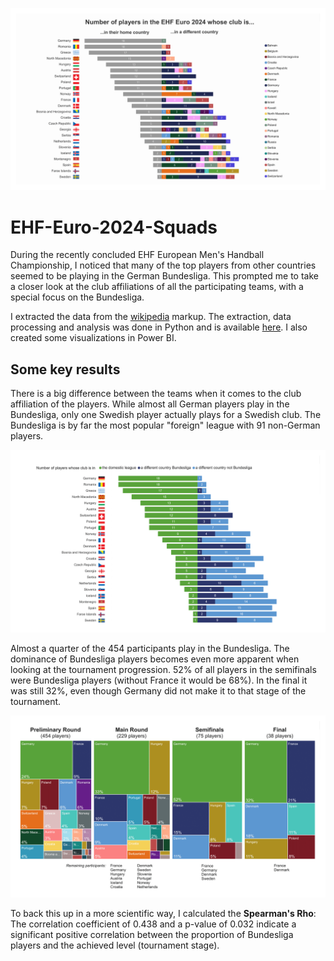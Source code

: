 ![Visualization](Visualizations/Split_Countries_additional.png)

# EHF-Euro-2024-Squads

During the recently concluded EHF European Men's Handball Championship, I noticed that many of the top players from other countries seemed to be playing in the German Bundesliga. This prompted me to take a closer look at the club affiliations of all the participating teams, with a special focus on the Bundesliga.

I extracted the data from the [wikipedia](https://en.wikipedia.org/wiki/2024_European_Men%27s_Handball_Championship_squads) markup. The extraction, data processing and analysis was done in Python and is available [here](Euro_2024_Squads.ipynb). I also created some visualizations in Power BI.


## Some key results
There is a big difference between the teams when it comes to the club affiliation of the players. While almost all German players play in the Bundesliga, only one Swedish player actually plays for a Swedish club. The Bundesliga is by far the most popular "foreign" league with 91 non-German players.

![Visualization](Visualizations/Split_Countries.png)

Almost a quarter of the 454 participants play in the Bundesliga. The dominance of Bundesliga players becomes even more apparent when looking at the tournament progression.  52% of all players in the semifinals were Bundesliga players (without France it would be 68%). In the final it was still 32%, even though Germany did not make it to that stage of the tournament.

![Visualization](Visualizations/Tournament_Stages.png)

To back this up in a more scientific way, I calculated the **Spearman's Rho**: The correlation coefficient of 0.438 and a p-value of 0.032 indicate a significant positive correlation between the proportion of Bundesliga players and the achieved level (tournament stage).


